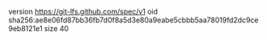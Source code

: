 version https://git-lfs.github.com/spec/v1
oid sha256:ae8e06fd87bb36fb7d0f8a5d3e80a9eabe5cbbb5aa78019fd2dc9ce9eb8121e1
size 40
